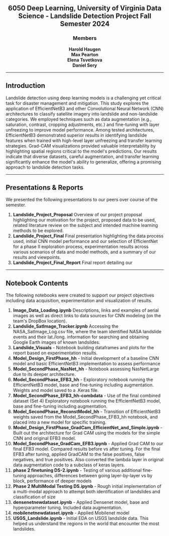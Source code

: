 <h2 align="center">
  <strong>6050 Deep Learning, University of Virginia Data Science - Landslide Detection Project Fall Semester 2024</strong>
</h2>

<h3 align="center">
  <strong>Members</strong>
</h3>

<p align="center">
  <strong>Harold Haugen</strong><br>
  <strong>Max Pearton</strong><br>
  <strong>Elena Tsvetkova</strong><br>
  <strong>Daniel Sery</strong>
</p>

---

## Introduction
Landslide detection using deep learning models is a challenging yet critical task for disaster management and mitigation. This study explores the application of EfficientNetB3 and other Convolutional Neural Network (CNN) architectures to classify satellite imagery into landslide and non-landslide categories. We employed techniques such as data augmentation (e.g., saturation, contrast, cropping adjustments, etc.) and fine-tuning with layer unfreezing to improve model performance. Among tested architectures, EfficientNetB3 demonstrated superior results in identifying landslide features when trained with high-level layer unfreezing and transfer learning strategies. Grad-CAM visualizations provided valuable interpretability by highlighting spatial regions critical to the model's predictions. Our results indicate that diverse datasets, careful augmentation, and transfer learning significantly enhance the model's ability to generalize, offering a promising approach to landslide detection tasks.

---

## Presentations & Reports
We presented the following presentations to our peers over course of the semester. 
1. **Landslide_Project_Proposal**  Overview of our project proposal highlighting our motivation for the project, proposed data to be used, related literature review on the subject and intended machine learning methods to be explored.
2. **Landslide_Project_Final** Final presentation highlighting the data process used, initial CNN model performance and our selection of EfficientNet for a phase II exploration process, experimentation results across various scenarios of data and model methods, and a summary of our results and viewpoints.
3. **Landslide_Project_Final_Report** Final report detailing our 

---

## Notebook Contents
The following notebooks were created to support our project objectives including data acquisition, experimentation and visualization of results.  

1. **Image_Data_Loading.ipynb**   Descriptions, links and examples of aerial images as well as direct links to data sources for CNN modeling (on the team's DropBox location). 
2. **Landslide_SatImage_Tracker.ipynb** Accessing the NASA_SatImage_Log.csv file, where the team identified NASA landslide events and their lat./long. information for searching and obtaining Google Earth images of known landsildes.
3. **Landslide_Visuals** - Notebook building dataframes and plots for the report based on experimentation results. 
4. **Model_Design_FirstPhase_hh** - Initial development of a baseline CNN model and basic EfficientNetB3 implementation to assess performance
5. **Model_SecondPhase_NasNet_hh** - Notebook assessing NasNetLarge due to its deeper architecture. 
6. **Model_SecondPhase_EFB3_hh** - Exploratory notebook running the EfficientNetB3 model, base and fine-tuning including augmentation.  Weights and model saved to a .Keras file. 
7. **Model_SecondPhase_EFB3_hh-combdata** - Use of the final combined dataset (Set 4) Exploratory notebook running the EfficientNetB3 model, base and fine-tuning including augmentation.
8. **Model_SecondPhase_ReconstModel_hh** - Transition of EfficientNetB3 weights saved from the Model_SecondPhase_EFB3_hh notebook, and placed into a new model for specific training.
9. **Model_Design_FirstPhase_GradCam_EfficientNet_and_Simple.ipynb** - Built out the architecture for Grad CAM using the models for the simple CNN and original EFB3 model.
10. **Model_SecondPhase_GradCam_EFB3.ipynb** - Applied Grad CAM to our final EFB3 model. Compared results before vs after tuning. For the final EFB3 after tuning, applied GradCAM to the false positives, false negatives, and true positives. Also converted the lambda layer in original data augmentation code to a subclass of keras layers.
11. **phase 2 finetuning DS-2.ipynb** - Testing of various additional fine-tuning approaches, differences between going layer-by-layer vs by block, performance of deeper models
12. **Phase 2 MultiModal Testing DS.ipynb** - Rough initial implementation of a multi-modal approach to attempt both identification of landslides and classification of size
13. **densenetnewdataset.ipynb** - Applied Densenet model, base and hyperparameter tuning. Included data augmentation. 
14. **mobilenetnewdataset.ipynb** - Applied Mobilenet model
15. **USGS_Landslide.ipynb** - Initial EDA on USGS landslide data. This helped us understand the regions in the world that encounter the most landslides.
